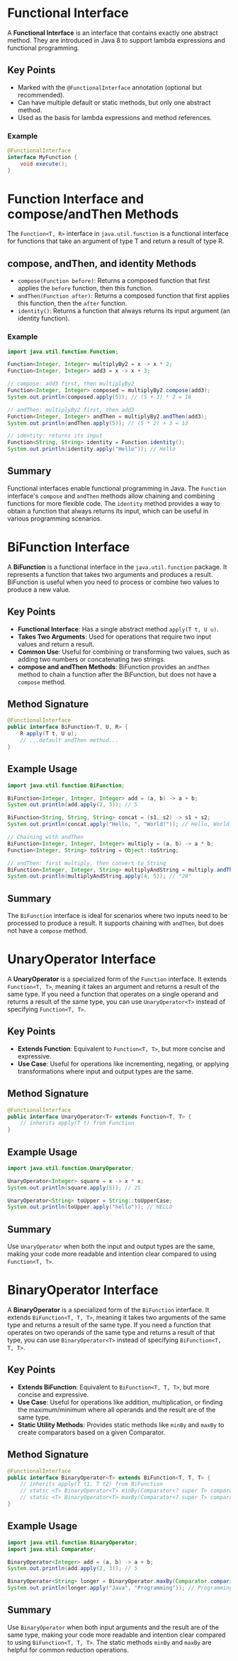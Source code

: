 # Functional Interface

A **Functional Interface** is an interface that contains exactly one abstract method. They are introduced in Java 8 to support lambda expressions and functional programming.

## Key Points
- Marked with the `@FunctionalInterface` annotation (optional but recommended).
- Can have multiple default or static methods, but only one abstract method.
- Used as the basis for lambda expressions and method references.

### Example
```java
@FunctionalInterface
interface MyFunction {
    void execute();
}
```

# Function Interface and compose/andThen Methods

The `Function<T, R>` interface in `java.util.function` is a functional interface for functions that take an argument of type T and return a result of type R.

## compose, andThen, and identity Methods
- `compose(Function before)`: Returns a composed function that first applies the `before` function, then this function.
- `andThen(Function after)`: Returns a composed function that first applies this function, then the `after` function.
- `identity()`: Returns a function that always returns its input argument (an identity function).

### Example
```java
import java.util.function.Function;

Function<Integer, Integer> multiplyBy2 = x -> x * 2;
Function<Integer, Integer> add3 = x -> x + 3;

// compose: add3 first, then multiplyBy2
Function<Integer, Integer> composed = multiplyBy2.compose(add3);
System.out.println(composed.apply(5)); // (5 + 3) * 2 = 16

// andThen: multiplyBy2 first, then add3
Function<Integer, Integer> andThen = multiplyBy2.andThen(add3);
System.out.println(andThen.apply(5)); // (5 * 2) + 3 = 13

// identity: returns its input
Function<String, String> identity = Function.identity();
System.out.println(identity.apply("Hello")); // Hello
```

## Summary
Functional interfaces enable functional programming in Java. The `Function` interface's `compose` and `andThen` methods allow chaining and combining functions for more flexible code. The `identity` method provides a way to obtain a function that always returns its input, which can be useful in various programming scenarios.

# BiFunction Interface

A **BiFunction** is a functional interface in the `java.util.function` package. It represents a function that takes two arguments and produces a result. BiFunction is useful when you need to process or combine two values to produce a new value.

## Key Points
- **Functional Interface**: Has a single abstract method `apply(T t, U u)`.
- **Takes Two Arguments**: Used for operations that require two input values and return a result.
- **Common Use**: Useful for combining or transforming two values, such as adding two numbers or concatenating two strings.
- **compose and andThen Methods**: BiFunction provides an `andThen` method to chain a function after the BiFunction, but does not have a `compose` method.

## Method Signature
```java
@FunctionalInterface
public interface BiFunction<T, U, R> {
    R apply(T t, U u);
    // ...default andThen method...
}
```

## Example Usage
```java
import java.util.function.BiFunction;

BiFunction<Integer, Integer, Integer> add = (a, b) -> a + b;
System.out.println(add.apply(2, 3)); // 5

BiFunction<String, String, String> concat = (s1, s2) -> s1 + s2;
System.out.println(concat.apply("Hello, ", "World!")); // Hello, World!

// Chaining with andThen
BiFunction<Integer, Integer, Integer> multiply = (a, b) -> a * b;
Function<Integer, String> toString = Object::toString;

// andThen: first multiply, then convert to String
BiFunction<Integer, Integer, String> multiplyAndString = multiply.andThen(toString);
System.out.println(multiplyAndString.apply(4, 5)); // "20"
```

## Summary
The `BiFunction` interface is ideal for scenarios where two inputs need to be processed to produce a result. It supports chaining with `andThen`, but does not have a `compose` method.

# UnaryOperator Interface

A **UnaryOperator** is a specialized form of the `Function` interface. It extends `Function<T, T>`, meaning it takes an argument and returns a result of the same type. If you need a function that operates on a single operand and returns a result of the same type, you can use `UnaryOperator<T>` instead of specifying `Function<T, T>`.

## Key Points
- **Extends Function**: Equivalent to `Function<T, T>`, but more concise and expressive.
- **Use Case**: Useful for operations like incrementing, negating, or applying transformations where input and output types are the same.

## Method Signature
```java
@FunctionalInterface
public interface UnaryOperator<T> extends Function<T, T> {
    // inherits apply(T t) from Function
}
```

## Example Usage
```java
import java.util.function.UnaryOperator;

UnaryOperator<Integer> square = x -> x * x;
System.out.println(square.apply(5)); // 25

UnaryOperator<String> toUpper = String::toUpperCase;
System.out.println(toUpper.apply("hello")); // HELLO
```

## Summary
Use `UnaryOperator` when both the input and output types are the same, making your code more readable and intention clear compared to using `Function<T, T>`.

# BinaryOperator Interface

A **BinaryOperator** is a specialized form of the `BiFunction` interface. It extends `BiFunction<T, T, T>`, meaning it takes two arguments of the same type and returns a result of the same type. If you need a function that operates on two operands of the same type and returns a result of that type, you can use `BinaryOperator<T>` instead of specifying `BiFunction<T, T, T>`.

## Key Points
- **Extends BiFunction**: Equivalent to `BiFunction<T, T, T>`, but more concise and expressive.
- **Use Case**: Useful for operations like addition, multiplication, or finding the maximum/minimum where all operands and the result are of the same type.
- **Static Utility Methods**: Provides static methods like `minBy` and `maxBy` to create comparators based on a given Comparator.

## Method Signature
```java
@FunctionalInterface
public interface BinaryOperator<T> extends BiFunction<T, T, T> {
    // inherits apply(T t1, T t2) from BiFunction
    // static <T> BinaryOperator<T> minBy(Comparator<? super T> comparator)
    // static <T> BinaryOperator<T> maxBy(Comparator<? super T> comparator)
}
```

## Example Usage
```java
import java.util.function.BinaryOperator;
import java.util.Comparator;

BinaryOperator<Integer> add = (a, b) -> a + b;
System.out.println(add.apply(2, 3)); // 5

BinaryOperator<String> longer = BinaryOperator.maxBy(Comparator.comparingInt(String::length));
System.out.println(longer.apply("Java", "Programming")); // Programming
```

## Summary
Use `BinaryOperator` when both input arguments and the result are of the same type, making your code more readable and intention clear compared to using `BiFunction<T, T, T>`. The static methods `minBy` and `maxBy` are helpful for common reduction operations.